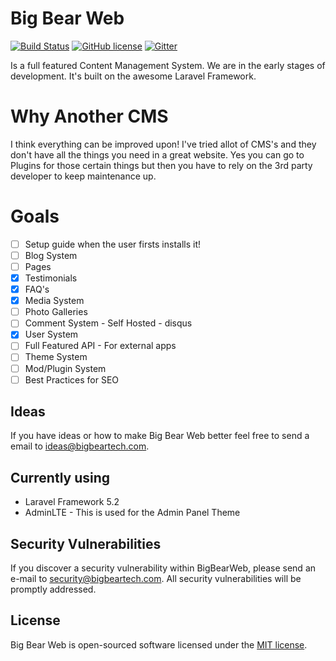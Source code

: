 # Big Bear Web

[![Build Status](https://travis-ci.org/BigBearTech/BigBearWeb.svg)](https://travis-ci.org/BigBearTech/BigBearWeb)
[![GitHub license](https://img.shields.io/badge/license-MIT-blue.svg)](https://raw.githubusercontent.com/BigBearTech/BigBearWeb/master/LICENSE.txt)
[![Gitter](https://badges.gitter.im/BigBearTech/BigBearWeb.svg)](https://gitter.im/BigBearTech/BigBearWeb?utm_source=badge&utm_medium=badge&utm_campaign=pr-badge&utm_content=body_badge)

Is a full featured Content Management System. We are in the early stages of development. It's built on the awesome Laravel Framework.

# Why Another CMS

I think everything can be improved upon! I've tried allot of CMS's and they don't have all the things you need in a great website. Yes you can go to Plugins for those certain things but then you have to rely on the 3rd party developer to keep maintenance up.

# Goals
 - [ ] Setup guide when the user firsts installs it!
 - [ ] Blog System
 - [ ] Pages
 - [x] Testimonials
 - [x] FAQ's
 - [x] Media System
 - [ ] Photo Galleries
 - [ ] Comment System - Self Hosted - disqus
 - [x] User System
 - [ ] Full Featured API - For external apps
 - [ ] Theme System
 - [ ] Mod/Plugin System
 - [ ] Best Practices for SEO

## Ideas

If you have ideas or how to make Big Bear Web better feel free to send a email to ideas@bigbeartech.com.

## Currently using
 - Laravel Framework 5.2
 - AdminLTE - This is used for the Admin Panel Theme

## Security Vulnerabilities

If you discover a security vulnerability within BigBearWeb, please send an e-mail to security@bigbeartech.com. All security vulnerabilities will be promptly addressed.

## License

Big Bear Web is open-sourced software licensed under the [MIT license](http://opensource.org/licenses/MIT).
